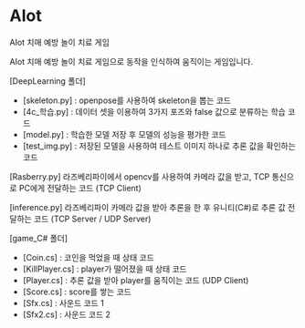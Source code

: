 # AIot
AIot 치매 예방 놀이 치료 게임

AIot 치매 예방 놀이 치료 게임으로 동작을 인식하여 움직이는 게임입니다.

[DeepLearning 폴더]
- [skeleton.py] : openpose를 사용하여 skeleton을 뽑는 코드
- [4c_학습.py] : 데이터 셋을 이용하여 3가지 포즈와 false 값으로 분류하는 학습 코드
- [model.py] : 학습한 모델 저장 후 모델의 성능을 평가한 코드
- [test_img.py] : 저장된 모델을 사용하여 테스트 이미지 하나로 추론 값을 확인하는 코드

[Rasberry.py]
라즈베리파이에서 opencv를 사용하여 카메라 값을 받고, TCP 통신으로 PC에게 전달하는 코드
(TCP Client)

[inference.py]
라즈베리파이 카메라 값을 받아 추론을 한 후 유니티(C#)로 추론 값 전달하는 코드
(TCP Server / UDP Server)

[game_C# 폴더]
- [Coin.cs] : 코인을 먹었을 때 상태 코드
- [KillPlayer.cs] : player가 떨어졌을 때 상태 코드
- [Player.cs] : 추론 값을 받아 player를 움직이는 코드 (UDP Client)
- [Score.cs] : score를 쌓는 코드
- [Sfx.cs] : 사운드 코드 1
- [Sfx2.cs] : 사운드 코드 2
